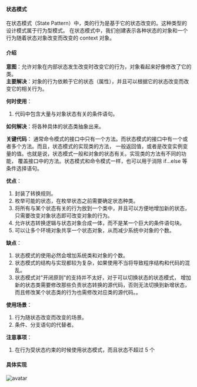 #### 状态模式
在状态模式（State Pattern）中，类的行为是基于它的状态改变的。这种类型的设计模式属于行为型模式。
在状态模式中，我们创建表示各种状态的对象和一个行为随着状态对象改变而改变的 context 对象。

#### 介绍
**意图**：允许对象在内部状态发生改变时改变它的行为，对象看起来好像修改了它的类。    
**主要解决**：对象的行为依赖于它的状态（属性），并且可以根据它的状态改变而改变它的相关行为。   

**何时使用**：
1. 代码中包含大量与对象状态有关的条件语句。 

**如何解决**：将各种具体的状态类抽象出来。  
  
**关键代码**：
通常命令模式的接口中只有一个方法。而状态模式的接口中有一个或者多个方法。而且，状态模式的实现类的方法，
一般返回值，或者是改变实例变量的值。也就是说，状态模式一般和对象的状态有关。实现类的方法有不同的功能，
覆盖接口中的方法。状态模式和命令模式一样，也可以用于消除 if...else 等条件选择语句。
 
**优点**：
1. 封装了转换规则。
2. 枚举可能的状态，在枚举状态之前需要确定状态种类。
3. 将所有与某个状态有关的行为放到一个类中，并且可以方便地增加新的状态，只需要改变对象状态即可改变对象的行为。
4. 允许状态转换逻辑与状态对象合成一体，而不是某一个巨大的条件语句块。
5. 可以让多个环境对象共享一个状态对象，从而减少系统中对象的个数。
     
**缺点**：
1. 状态模式的使用必然会增加系统类和对象的个数。
2. 状态模式的结构与实现都较为复杂，如果使用不当将导致程序结构和代码的混乱。
3. 状态模式对"开闭原则"的支持并不太好，对于可以切换状态的状态模式，
增加新的状态类需要修改那些负责状态转换的源代码，否则无法切换到新增状态，而且修改某个状态类的行为也需修改对应类的源代码。。

**使用场景**： 
1. 行为随状态改变而改变的场景。
2. 条件、分支语句的代替者。

**注意事项**：
1. 在行为受状态约束的时候使用状态模式，而且状态不超过 5 个

#### 具体实现
![avatar](https://www.runoob.com/wp-content/uploads/2014/08/state_pattern_uml_diagram.png)
